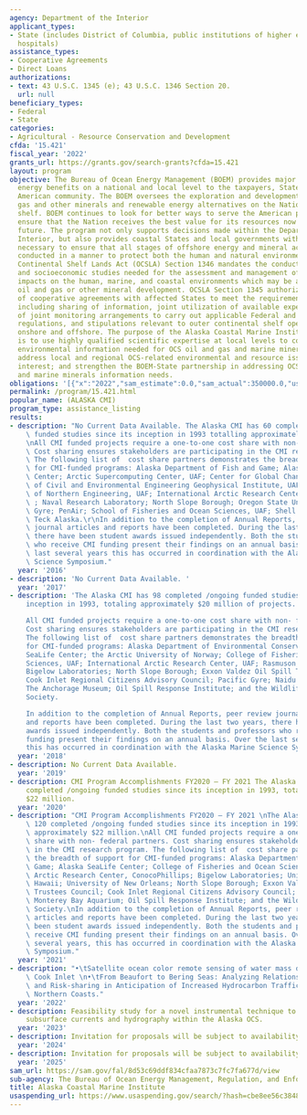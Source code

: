 ```yaml
---
agency: Department of the Interior
applicant_types:
- State (includes District of Columbia, public institutions of higher education and
  hospitals)
assistance_types:
- Cooperative Agreements
- Direct Loans
authorizations:
- text: 43 U.S.C. 1345 (e); 43 U.S.C. 1346 Section 20.
  url: null
beneficiary_types:
- Federal
- State
categories:
- Agricultural - Resource Conservation and Development
cfda: '15.421'
fiscal_year: '2022'
grants_url: https://grants.gov/search-grants?cfda=15.421
layout: program
objective: The Bureau of Ocean Energy Management (BOEM) provides major economic and
  energy benefits on a national and local level to the taxpayers, States and the Native
  American community. The BOEM oversees the exploration and development of oil, natural
  gas and other minerals and renewable energy alternatives on the Nation’s outer continental
  shelf. BOEM continues to look for better ways to serve the American people and to
  ensure that the Nation receives the best value for its resources now and into the
  future. The program not only supports decisions made within the Department of the
  Interior, but also provides coastal States and local governments with the information
  necessary to ensure that all stages of offshore energy and mineral activities are
  conducted in a manner to protect both the human and natural environments. Outer
  Continental Shelf Lands Act (OCSLA) Section 1346 mandates the conduct of environmental
  and socioeconomic studies needed for the assessment and management of environmental
  impacts on the human, marine, and coastal environments which may be affected by
  oil and gas or other mineral development. OCSLA Section 1345 authorizes the use
  of cooperative agreements with affected States to meet the requirements of OCSLA,
  including sharing of information, joint utilization of available expertise, formation
  of joint monitoring arrangements to carry out applicable Federal and State laws,
  regulations, and stipulations relevant to outer continental shelf operations both
  onshore and offshore. The purpose of the Alaska Coastal Marine Institute (CMI) program
  is to use highly qualified scientific expertise at local levels to collect and disseminate
  environmental information needed for OCS oil and gas and marine minerals decisions;
  address local and regional OCS-related environmental and resource issues of mutual
  interest; and strengthen the BOEM-State partnership in addressing OCS oil and gas
  and marine minerals information needs.
obligations: '[{"x":"2022","sam_estimate":0.0,"sam_actual":350000.0,"usa_spending_actual":301807.56},{"x":"2023","sam_estimate":0.0,"sam_actual":96248.0,"usa_spending_actual":89975.77},{"x":"2024","sam_estimate":50000.0,"sam_actual":0.0,"usa_spending_actual":150138.37}]'
permalink: /program/15.421.html
popular_name: (ALASKA CMI)
program_type: assistance_listing
results:
- description: "No Current Data Available. The Alaska CMI has 60 completed /ongoing\
    \ funded studies since its inception in 1993 totalling approximately $20.5 million.\r\
    \nAll CMI funded projects require a one-to-one cost share with non- federal partners.\
    \ Cost sharing ensures stakeholders are participating in the CMI research program.\
    \ The following list of  cost share partners demonstrates the breadth of support\
    \ for CMI-funded programs: Alaska Department of Fish and Game; Alaska SeaLife\
    \ Center; Arctic Supercomputing Center, UAF; Center for Global Change, UAF; Department\
    \ of Civil and Environmental Engineering Geophysical Institute, UAF ;Institute\
    \ of Northern Engineering, UAF; International Arctic Research Center, UAF; JAMSTEC\
    \ ; Naval Research Laboratory; North Slope Borough; Oregon State University; Pacific\
    \ Gyre; PenAir; School of Fisheries and Ocean Sciences, UAF; Shell Alaska; and\
    \ Teck Alaska.\r\nIn addition to the completion of Annual Reports, peer review\
    \ journal articles and reports have been completed. During the last two years,\
    \ there have been student awards issued independently. Both the students and professors\
    \ who receive CMI funding present their findings on an annual basis. Over the\
    \ last several years this has occurred in coordination with the Alaska Marine\
    \ Science Symposium."
  year: '2016'
- description: 'No Current Data Available. '
  year: '2017'
- description: 'The Alaska CMI has 98 completed /ongoing funded studies since its
    inception in 1993, totaling approximately $20 million of projects.

    All CMI funded projects require a one-to-one cost share with non- federal partners.
    Cost sharing ensures stakeholders are participating in the CMI research program.
    The following list of  cost share partners demonstrates the breadth of support
    for CMI-funded programs: Alaska Department of Environmental Conservation; Alaska
    SeaLife Center; the Arctic University of Norway; College of Fisheries and Ocean
    Sciences, UAF; International Arctic Research Center, UAF; Rasmuson Library, UAF;
    Bigelow Laboratories; North Slope Borough; Exxon Valdez Oil Spill Trustees Council;
    Cook Inlet Regional Citizens Advisory Council; Pacific Gyre; Naidu Consulting;
    The Anchorage Museum; Oil Spill Response Institute; and the Wildlife Conservation
    Society.

    In addition to the completion of Annual Reports, peer review journal articles
    and reports have been completed. During the last two years, there have been student
    awards issued independently. Both the students and professors who receive CMI
    funding present their findings on an annual basis. Over the last several years,
    this has occurred in coordination with the Alaska Marine Science Symposium.'
  year: '2018'
- description: No Current Data Available.
  year: '2019'
- description: CMI Program Accomplishments FY2020 – FY 2021 The Alaska CMI has 120
    completed /ongoing funded studies since its inception in 1993, totaling approximately
    $22 million.
  year: '2020'
- description: "CMI Program Accomplishments FY2020 – FY 2021 \nThe Alaska CMI has\
    \ 120 completed /ongoing funded studies since its inception in 1993, totaling\
    \ approximately $22 million.\nAll CMI funded projects require a one-to-one cost\
    \ share with non- federal partners. Cost sharing ensures stakeholders are participating\
    \ in the CMI research program. The following list of  cost share partners demonstrates\
    \ the breadth of support for CMI-funded programs: Alaska Department of Fish and\
    \ Game; Alaska SeaLife Center; College of Fisheries and Ocean Sciences, UAF; International\
    \ Arctic Research Center, ConocoPhillips; Bigelow Laboratories; University of\
    \ Hawaii; University of New Orleans; North Slope Borough; Exxon Valdez Oil Spill\
    \ Trustees Council; Cook Inlet Regional Citizens Advisory Council; Pacific Gyre;\
    \ Monterey Bay Aquarium; Oil Spill Response Institute; and the Wildlife Conservation\
    \ Society.\nIn addition to the completion of Annual Reports, peer review journal\
    \ articles and reports have been completed. During the last two years, there have\
    \ been student awards issued independently. Both the students and professors who\
    \ receive CMI funding present their findings on an annual basis. Over the last\
    \ several years, this has occurred in coordination with the Alaska Marine Science\
    \ Symposium."
  year: '2021'
- description: "•\tSatellite ocean color remote sensing of water mass dynamics in\
    \ Cook Inlet \n•\tFrom Beaufort to Bering Seas: Analyzing Relationships of Communication\
    \ and Risk-sharing in Anticipation of Increased Hydrocarbon Traffic off Alaska’s\
    \ Northern Coasts."
  year: '2022'
- description: Feasibility study for a novel instrumental technique to characterize
    subsurface currents and hydrography within the Alaska OCS.
  year: '2023'
- description: Invitation for proposals will be subject to availability of funds.
  year: '2024'
- description: Invitation for proposals will be subject to availability of funds.
  year: '2025'
sam_url: https://sam.gov/fal/8d53c69ddf834cfaa7873c7fc7fa677d/view
sub-agency: The Bureau of Ocean Energy Management, Regulation, and Enforcement
title: Alaska Coastal Marine Institute
usaspending_url: https://www.usaspending.gov/search/?hash=cbe8ee56c38488c2b1a459cb4a513c73
---
```

